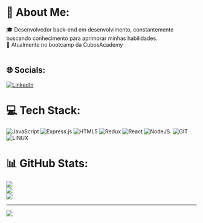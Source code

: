# 💫 About Me:
🎓  Desenvolvedor back-end em desenvolvimento, constantemente buscando conhecimento para aprimorar minhas habilidades. <br>
🌱  Atualmente no bootcamp da CubosAcademy<br><br>


## 🌐 Socials:
[![LinkedIn](https://img.shields.io/badge/LinkedIn-%230077B5.svg?logo=linkedin&logoColor=white)](https://linkedin.com/in/https://www.linkedin.com/in/jocildo-neto/) 

# 💻 Tech Stack:
![JavaScript](https://img.shields.io/badge/javascript-%23323330.svg?style=for-the-badge&logo=javascript&logoColor=%23F7DF1E) ![Express.js](https://img.shields.io/badge/express.js-%23404d59.svg?style=for-the-badge&logo=express&logoColor=%2361DAFB) ![HTML5](https://img.shields.io/badge/html5-%23E34F26.svg?style=for-the-badge&logo=html5&logoColor=white) ![Redux](https://img.shields.io/badge/redux-%23593d88.svg?style=for-the-badge&logo=redux&logoColor=white) ![React](https://img.shields.io/badge/react-%2320232a.svg?style=for-the-badge&logo=react&logoColor=%2361DAFB) ![NodeJS](https://img.shields.io/badge/node.js-6DA55F?style=for-the-badge&logo=node.js&logoColor=white). ![GIT](https://img.shields.io/badge/Git-fc6d26?style=for-the-badge&logo=git&logoColor=white) ![LINUX](https://img.shields.io/badge/Linux-FCC624?style=for-the-badge&logo=linux&logoColor=black) 
# 📊 GitHub Stats:
![](https://github-readme-stats.vercel.app/api?username=Jocildo&theme=dark&hide_border=false&include_all_commits=false&count_private=false)<br/>
![](https://github-readme-streak-stats.herokuapp.com/?user=Jocildo&theme=dark&hide_border=false)<br/>
![](https://github-readme-stats.vercel.app/api/top-langs/?username=Jocildo&theme=dark&hide_border=false&include_all_commits=false&count_private=false&layout=compact)

---
[![](https://visitcount.itsvg.in/api?id=Jocildo&icon=0&color=0)](https://visitcount.itsvg.in)

<!-- Proudly created with GPRM ( https://gprm.itsvg.in ) -->
